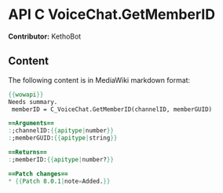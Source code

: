 # API C VoiceChat.GetMemberID

**Contributor:** KethoBot

## Content

The following content is in MediaWiki markdown format:

```mediawiki
{{wowapi}}
Needs summary.
 memberID = C_VoiceChat.GetMemberID(channelID, memberGUID)

==Arguments==
:;channelID:{{apitype|number}}
:;memberGUID:{{apitype|string}}

==Returns==
:;memberID:{{apitype|number?}}

==Patch changes==
* {{Patch 8.0.1|note=Added.}}
```
